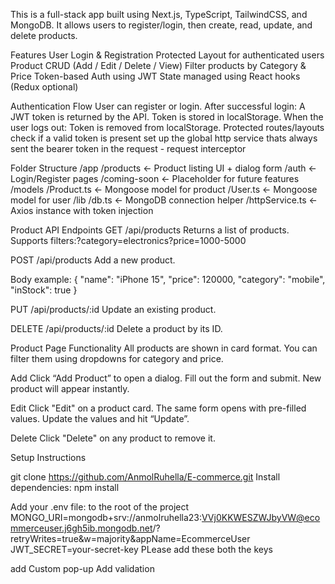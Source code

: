 This is a full-stack app built using Next.js, TypeScript, TailwindCSS, and MongoDB.
It allows users to register/login, then create, read, update, and delete products.

Features
User Login & Registration
Protected Layout for authenticated users
Product CRUD (Add / Edit / Delete / View)
Filter products by Category & Price
Token-based Auth using JWT
State managed using React hooks (Redux optional)

Authentication Flow
User can register or login.
After successful login:
A JWT token is returned by the API.
Token is stored in localStorage.
When the user logs out:
Token is removed from localStorage.
Protected routes/layouts check if a valid token is present
set up the global http service thats always sent the  bearer token in the request - request interceptor


Folder Structure 
/app
  /products         ← Product listing UI + dialog form
  /auth             ← Login/Register pages
  /coming-soon      ← Placeholder for future features
/models
  /Product.ts       ← Mongoose model for product
  /User.ts          ← Mongoose model for user
/lib
  /db.ts            ← MongoDB connection helper
  /httpService.ts   ← Axios instance with token injection


Product API Endpoints
GET /api/products
Returns a list of products.
Supports filters:?category=electronics?price=1000-5000

POST /api/products
Add a new product.

Body example: {
  "name": "iPhone 15",
  "price": 120000,
  "category": "mobile",
  "inStock": true
}

PUT /api/products/:id
Update an existing product.

DELETE /api/products/:id
Delete a product by its ID.


 Product Page Functionality
All products are shown in card format.
You can filter them using dropdowns for category and price.

Add
Click “Add Product” to open a dialog.
Fill out the form and submit.
New product will appear instantly.

Edit
Click "Edit" on a product card.
The same form opens with pre-filled values.
Update the values and hit “Update”.

Delete
Click "Delete" on any product to remove it.

Setup Instructions

git clone https://github.com/AnmolRuhella/E-commerce.git
Install dependencies: npm install

Add your .env file: to the root of the project 
MONGO_URI=mongodb+srv://anmolruhella23:VVj0KKWESZWJbyVW@ecommerceuser.j6gh5ib.mongodb.net/?retryWrites=true&w=majority&appName=EcommerceUser
JWT_SECRET=your-secret-key
PLease add these both the keys 

add Custom pop-up 
Add validation 


 